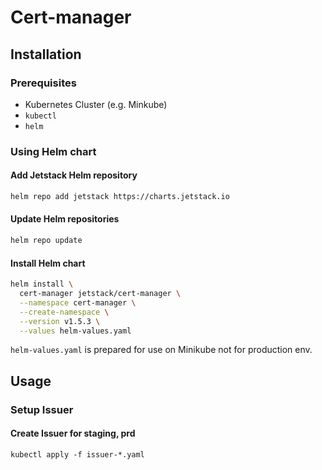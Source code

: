 # Cert-manager 

## Installation

### Prerequisites
- Kubernetes Cluster (e.g. Minkube)
- `kubectl`
- `helm`

### Using Helm chart

#### Add Jetstack Helm repository
```bash
helm repo add jetstack https://charts.jetstack.io
```

#### Update Helm repositories
```bash
helm repo update
```

#### Install Helm chart
```bash
helm install \
  cert-manager jetstack/cert-manager \
  --namespace cert-manager \
  --create-namespace \
  --version v1.5.3 \
  --values helm-values.yaml
```
`helm-values.yaml` is prepared for use on Minikube not for production env.

## Usage

### Setup Issuer

#### Create Issuer for staging, prd
```
kubectl apply -f issuer-*.yaml
```


